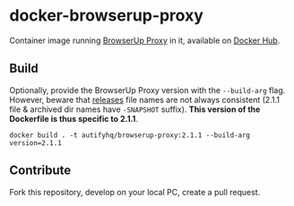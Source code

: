 # docker-browserup-proxy

Container image running [BrowserUp Proxy](https://github.com/browserup/browserup-proxy) in it, available on [Docker Hub](https://hub.docker.com/r/autifyhq/browserup-proxy).

## Build

Optionally, provide the BrowserUp Proxy version with the `--build-arg` flag.  
However, beware that [releases](github.com/browserup/browserup-proxy/releases) file names are not always consistent (2.1.1 file & archived dir names have `-SNAPSHOT` suffix). **This version of the Dockerfile is thus specific to 2.1.1**.

```
docker build . -t autifyhq/browserup-proxy:2.1.1 --build-arg version=2.1.1
```

## Contribute

Fork this repository, develop on your local PC, create a pull request.
